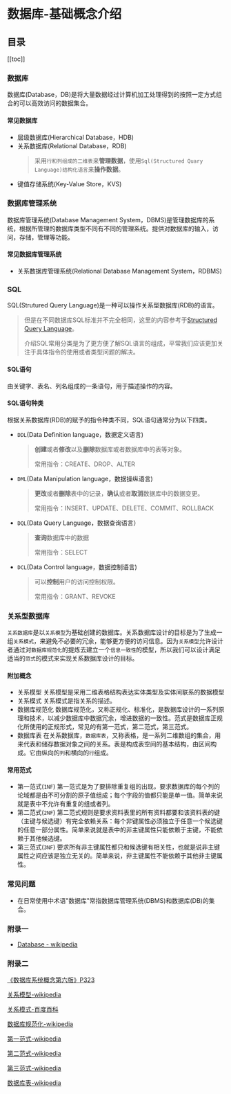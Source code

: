 # 数据库-基础概念介绍

## 目录
[[toc]]

### 数据库
数据库(Database，DB)是将大量数据经过计算机加工处理得到的按照一定方式组合的可以高效访问的数据集合。

#### 常见数据库
- 层级数据库(Hierarchical Database，HDB)
- 关系数据库(Relational Database，RDB)
    > 采用`行和列组成的二维表`来**管理数据**，使用`Sql(Structured Quary Language)结构化语言`来**操作数据**。
- 键值存储系统(Key-Value Store，KVS)

### 数据库管理系统
数据库管理系统(Database Management System，DBMS)是管理数据库的系统，根据所管理的数据库类型不同有不同的管理系统。提供对数据库的输入，访问，存储，管理等功能。

#### 常见数据库管理系统
- 关系数据库管理系统(Relational Database Management System，RDBMS)

### SQL
SQL(Strutured Query Language)是一种可以操作关系型数据库(RDB)的语言。
> 但是在不同数据库SQL标准并不完全相同，这里的内容参考于[Structured Query Language](https://en.wikibooks.org/wiki/Structured_Query_Language)。
>
> 介绍SQL常用分类是为了更方便了解SQL语言的组成，平常我们应该更加关注于具体指令的使用或者类型问题的解决。

#### SQL语句
由关键字、表名、列名组成的一条语句，用于描述操作的内容。

#### SQL语句种类
根据关系数据库(RDB)的赋予的指令种类不同，SQL语句通常分为以下四类。

- `DDL`(Data Definition language，数据定义语言)
    > **创建**或者**修改**以及**删除**数据库或者数据库中的表等对象。
    > 
    > 常用指令：CREATE、DROP、ALTER
    
- `DML`(Data Manipulation language，数据操纵语言)
    > **更改**或者**删除**表中的记录，**确认**或者**取消**数据库中的数据变更。
    > 
    > 常用指令：INSERT、UPDATE、DELETE、COMMIT、ROLLBACK
    
- `DQL`(Data Query Language，数据查询语言）
    > **查询**数据库中的数据
    > 
    > 常用指令：SELECT
    
- `DCL`(Data Control language，数据控制语言)
    > 可以**控制**用户的访问控制权限。
    > 
    > 常用指令：GRANT、REVOKE
### 关系型数据库
`关系数据库`是以`关系模型`为基础创建的数据库。关系数据库设计的目标是为了生成一组`关系模式`，来避免不必要的冗余，能够更方便的访问信息。因为`关系模型`允许设计者通过对`数据库规范化`的提炼去建立一个`信息一致性`的模型，所以我们可以设计满足适当的`范式`的模式来实现关系数据库设计的目标。
#### 附加概念
- 关系模型
关系模型是采用二维表格结构表达实体类型及实体间联系的数据模型
- 关系模式
关系模式是指关系的描述。
- 数据库规范化
数据库规范化，又称正规化、标准化，是数据库设计的一系列原理和技术，以减少数据库中数据冗余，增进数据的一致性。范式是数据库正规化所使用的正规形式，常见的有第一范式，第二范式，第三范式。
- 数据库表
在关系数据库，`数据库表`，又称表格，是一系列二维数组的集合，用来代表和储存数据对象之间的关系。表是构成表空间的基本结构，由区间构成。它由纵向的`列`和横向的`行`组成。

#### 常用范式
- 第一范式(`1NF`)
第一范式是为了要排除重复组的出现，要求数据库的每个列的论域都是由不可分割的原子值组成；每个字段的值都只能是单一值。简单来说就是表中不允许有重复的组或者列。
- 第二范式(`2NF`)
第二范式规则是要求资料表里的所有资料都要和该资料表的键（主键与候选键）有完全依赖关系：每个非键属性必须独立于任意一个候选键的任意一部分属性。简单来说就是表中的非主键属性只能依赖于主键，不能依赖于其他候选键。
- 第三范式(`3NF`)
要求所有非主键属性都只和候选键有相关性，也就是说非主键属性之间应该是独立无关的。简单来说，非主键属性不能依赖于其他非主键属性。

### 常见问题
- 在日常使用中术语"数据库"常指数据库管理系统(DBMS)和数据库(DB)的集合。

### 附录一
- [Database - wikipedia](https://en.wikipedia.org/wiki/Database)

### 附录二
[《数据库系统概念第六版》P323]()

[关系模型-wikipedia](https://zh.wikipedia.org/wiki/%E5%85%B3%E7%B3%BB%E6%A8%A1%E5%9E%8B)

[关系模式-百度百科](https://baike.baidu.com/item/%E5%85%B3%E7%B3%BB%E6%A8%A1%E5%BC%8F)

[数据库规范化-wikipedia](https://zh.wikipedia.org/wiki/%E6%95%B0%E6%8D%AE%E5%BA%93%E8%A7%84%E8%8C%83%E5%8C%96)

[第一范式-wikipedia](https://zh.wikipedia.org/wiki/%E7%AC%AC%E4%B8%80%E6%AD%A3%E8%A6%8F%E5%8C%96)

[第二范式-wikipedia](https://zh.wikipedia.org/wiki/%E7%AC%AC%E4%BA%8C%E6%AD%A3%E8%A6%8F%E5%8C%96)

[第三范式-wikipedia](https://zh.wikipedia.org/wiki/%E7%AC%AC%E4%B8%89%E6%AD%A3%E8%A6%8F%E5%8C%96)

[数据库表-wikipedia](https://zh.wikipedia.org/wiki/%E6%95%B0%E6%8D%AE%E5%BA%93%E8%A1%A8)